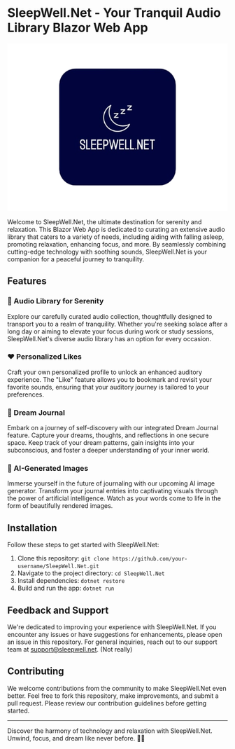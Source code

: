 # SleepWell.Net - Your Tranquil Audio Library Blazor Web App

<p align="center">
  <img src="https://raw.githubusercontent.com/AnujPatel99/SleepWellApp/master/SleepWellApp/Client/wwwroot/images/Logo.png" alt="SleepWell.Net Logo">
</p>

Welcome to SleepWell.Net, the ultimate destination for serenity and relaxation. This Blazor Web App is dedicated to curating an extensive audio library that caters to a variety of needs, including aiding with falling asleep, promoting relaxation, enhancing focus, and more. By seamlessly combining cutting-edge technology with soothing sounds, SleepWell.Net is your companion for a peaceful journey to tranquility.

## Features

### 🎵 Audio Library for Serenity

Explore our carefully curated audio collection, thoughtfully designed to transport you to a realm of tranquility. Whether you're seeking solace after a long day or aiming to elevate your focus during work or study sessions, SleepWell.Net's diverse audio library has an option for every occasion.

### ❤️ Personalized Likes

Craft your own personalized profile to unlock an enhanced auditory experience. The "Like" feature allows you to bookmark and revisit your favorite sounds, ensuring that your auditory journey is tailored to your preferences.

### 📔 Dream Journal

Embark on a journey of self-discovery with our integrated Dream Journal feature. Capture your dreams, thoughts, and reflections in one secure space. Keep track of your dream patterns, gain insights into your subconscious, and foster a deeper understanding of your inner world.

### 🌌 AI-Generated Images

Immerse yourself in the future of journaling with our upcoming AI image generator. Transform your journal entries into captivating visuals through the power of artificial intelligence. Watch as your words come to life in the form of beautifully rendered images.

## Installation

Follow these steps to get started with SleepWell.Net:

1. Clone this repository: `git clone https://github.com/your-username/SleepWell.Net.git`
2. Navigate to the project directory: `cd SleepWell.Net`
3. Install dependencies: `dotnet restore`
4. Build and run the app: `dotnet run`

## Feedback and Support

We're dedicated to improving your experience with SleepWell.Net. If you encounter any issues or have suggestions for enhancements, please open an issue in this repository. For general inquiries, reach out to our support team at support@sleepwell.net. (Not really)

## Contributing

We welcome contributions from the community to make SleepWell.Net even better. Feel free to fork this repository, make improvements, and submit a pull request. Please review our contribution guidelines before getting started.

---

Discover the harmony of technology and relaxation with SleepWell.Net. Unwind, focus, and dream like never before. 🌙✨
